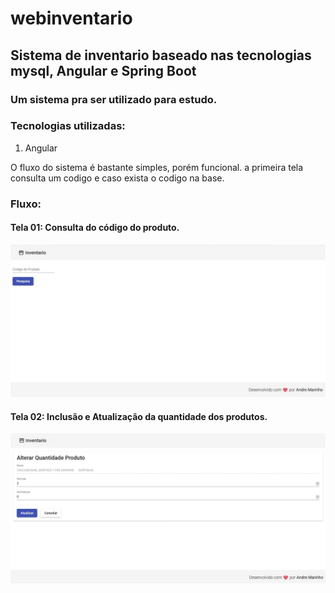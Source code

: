 # webinventario
## Sistema de inventario baseado nas tecnologias mysql, Angular e Spring Boot

### Um sistema  pra ser utilizado para estudo.

### Tecnologias utilizadas:

1. Angular 



<p> O fluxo do sistema é bastante simples, porém funcional.  a primeira tela consulta um codigo e caso exista o codigo na base. </p>

### Fluxo:

#### Tela 01: Consulta do código do produto.


![Philadelphia's Magic Gardens. This place was so cool!](src/assets/img/1.jpg "Consulta dos produtos")



#### Tela 02: Inclusão e Atualização da quantidade dos produtos.


![Philadelphia's Magic Gardens. This place was so cool!](src/assets/img/2.jpg "Atualização da quantidade")
